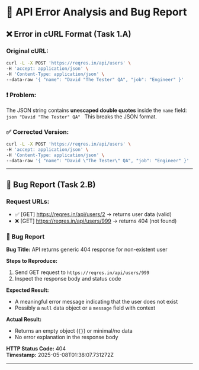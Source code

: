 # 🧪 API Error Analysis and Bug Report

## ❌ Error in cURL Format (Task 1.A)

### Original cURL:
```bash
curl -L -X POST 'https://reqres.in/api/users' \
-H 'accept: application/json' \
-H 'Content-Type: application/json' \
--data-raw '{ "name": "David "The Tester" QA", "job": "Engineer" }'
```

### ❗ Problem:
The JSON string contains **unescaped double quotes** inside the `name` field:
```json "David "The Tester" QA" ```
This breaks the JSON format.

### ✅ Corrected Version:
```bash
curl -L -X POST 'https://reqres.in/api/users' \
-H 'accept: application/json' \
-H 'Content-Type: application/json' \
--data-raw '{ "name": "David \"The Tester\" QA", "job": "Engineer" }'
```

---

## 🐞 Bug Report (Task 2.B)

### Request URLs:
- ✅ [GET] https://reqres.in/api/users/2 → returns user data (valid)
- ❌ [GET] https://reqres.in/api/users/999 → returns 404 (not found)

### 🐞 Bug Report

**Bug Title:** API returns generic 404 response for non-existent user

**Steps to Reproduce:**
1. Send GET request to `https://reqres.in/api/users/999`
2. Inspect the response body and status code

**Expected Result:**
- A meaningful error message indicating that the user does not exist
- Possibly a `null` data object or a `message` field with context

**Actual Result:**
- Returns an empty object (`{}`) or minimal/no data
- No error explanation in the response body

**HTTP Status Code:** 404  
**Timestamp:** 2025-05-08T01:38:07.731272Z

---
